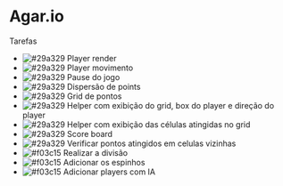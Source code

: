 # Agar.io

Tarefas

- ![#29a329](https://via.placeholder.com/15/29a329/000000?text=+) Player render
- ![#29a329](https://via.placeholder.com/15/29a329/000000?text=+) Player movimento
- ![#29a329](https://via.placeholder.com/15/29a329/000000?text=+) Pause do jogo
- ![#29a329](https://via.placeholder.com/15/29a329/000000?text=+) Dispersão de points
- ![#29a329](https://via.placeholder.com/15/29a329/000000?text=+) Grid de pontos
- ![#29a329](https://via.placeholder.com/15/29a329/000000?text=+) Helper com exibição do grid, box do player e direção do player
- ![#29a329](https://via.placeholder.com/15/29a329/000000?text=+) Helper com exibição das células atingidas no grid
- ![#29a329](https://via.placeholder.com/15/29a329/000000?text=+) Score board
- ![#29a329](https://via.placeholder.com/15/29a329/000000?text=+) Verificar pontos atingidos em celulas vizinhas
- ![#f03c15](https://via.placeholder.com/15/f03c15/000000?text=+) Realizar a divisão
- ![#f03c15](https://via.placeholder.com/15/f03c15/000000?text=+) Adicionar os espinhos
- ![#f03c15](https://via.placeholder.com/15/f03c15/000000?text=+) Adicionar players com IA
